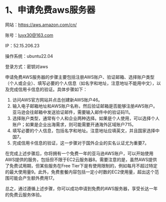 # 1、申请免费aws服务器

网站：https://aws.amazon.com/cn/

账号：luyx30@163.com

IP：52.15.206.23

操作系统：ubuntu22.04

登录方式：密钥对aws

申请免费AWS服务器的步骤主要包括注册AWS账户、验证邮箱、选择账户类型（个人或企业）、填写必要的个人信息（如名字和地址，注意地址不能用中文），以及完成信用卡信息的验证。具体步骤如下：

1. 访问AWS官方网站并点击创建新AWS账户46。
2. 输入电子邮箱地址和AWS账户名称，然后验证邮箱是否能够注册AWS账户。亚马逊会往邮箱中发送验证邮件，需要输入邮件中的验证码11。
3. 选择账户类型，通常有个人和企业两种选择。如果是个人使用，可以选择个人账户；如果是企业出海需求，则可能需要开通海外区域账户715。
4. 填写必要的个人信息，包括名字和地址。注意地址应填英文，并且国家选择中国7。
5. 完成信用卡信息的验证，这一步骤对于国外企业的实名认证尤为重要7。

在完成上述步骤后，你将拥有一个免费一年的亚马逊AWS账户，可以开始使用AWS提供的服务，包括但不限于EC2云服务器8。需要注意的是，虽然AWS提供了免费试用期，但某些服务在Free Tier下是有使用限制的，例如每月不超过特定的最大使用量9。此外，免费套餐内容包括一定小时数的EC2使用量，超出这个范围可能会产生额外费用17。

总之，通过遵循上述步骤，你可以成功申请到免费的AWS服务器，享受长达一年的免费云服务体验。